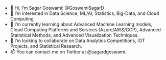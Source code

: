 - 👋 Hi, I’m Sagar Goswami: @GoswamiSagarD
- 👀 I’m interested in Data Science, ML/AI, Statistics, Big-Data, and Cloud Computing
- 🌱 I’m currently learning about Advanced Machine Learning models, Cloud Computing Platforms and Services (Azure/AWS/GCP), Advanced Statistical Methods, and Advanced Visualization Techniques.
- 💞️ I’m looking to collaborate on Data Analytics Competitions, IOT Projects, and Statistical Research.
- 📫 You can contact me on Twitter at @sagardgoswami.

<!---
GoswamiSagarD/GoswamiSagarD is a ✨ special ✨ repository because its `README.md` (this file) appears on your GitHub profile.
You can click the Preview link to take a look at your changes.
--->
